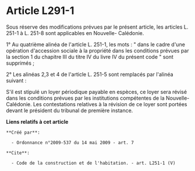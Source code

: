 # Article L291-1

Sous réserve des modifications prévues par le présent article, les articles L. 251-1 à L. 251-8 sont applicables en Nouvelle-
Calédonie. 

1° Au quatrième alinéa de l'article L. 251-1, les mots : " dans le cadre d'une opération d'accession sociale à la propriété
dans les conditions prévues par la section 1 du chapitre III du titre IV du livre IV du présent code " sont supprimés ; 

2° Les alinéas 2,3 et 4 de l'article L. 251-5 sont remplacés par l'alinéa suivant : 

S'il est stipulé un loyer périodique payable en espèces, ce loyer sera révisé dans les conditions prévues par les
institutions compétentes de la Nouvelle-Calédonie. Les contestations relatives à la révision de ce loyer sont portées devant
le président du tribunal de première instance.

**Liens relatifs à cet article**

	**Créé par**:

	  - Ordonnance n°2009-537 du 14 mai 2009 - art. 7

	**Cite**:

	  - Code de la construction et de l'habitation. - art. L251-1 (V)
